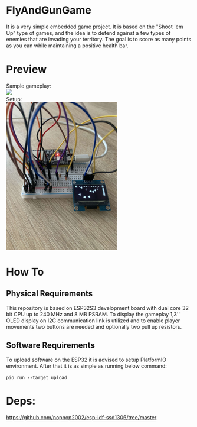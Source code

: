 # FlyAndGunGame
It is a very simple embedded game project. It is based on the "Shoot 'em Up" type of games, and the idea is to defend against a few types of enemies that are invading your territory. The goal is to score as many points as you can while maintaining a positive health bar.
# Preview
Sample gameplay:
<br><img src="docs/gameplay.gif" width="300" /><br>
Setup:
<br><img src="docs/setup.jpg" width="300" /><br>
# How To
## Physical Requirements
This repository is based on ESP32S3 development board with dual core 32 bit CPU up to 240 MHz and 8 MB PSRAM. To display the gameplay 1,3'' OLED display on I2C communication link is utilized and to enable player movements two buttons are needed and optionally two pull up resistors.
## Software Requirements 
To upload software on the ESP32 it is advised to setup PlatformIO environment. After that it is as simple as running below command:
```
pio run --target upload
```
# Deps:
https://github.com/nopnop2002/esp-idf-ssd1306/tree/master
